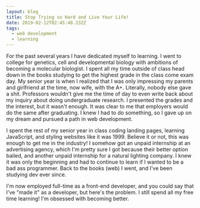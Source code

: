 ```yaml
---
layout: blog
title: Stop Trying so Hard and Live Your Life!
date: 2019-02-12T02:45:48.232Z
tags:
  - web development
  - learning
---
```

For the past several years I have dedicated myself to learning. I went to college for genetics, cell and developmental biology with ambitions of becoming a molecular biologist. I spent all my time outside of class head down in the books studying to get the highest grade in the class come exam day. My senior year is when I realized that I was only impressing my parents and girlfriend at the time, now wife, with the A+. Literally, nobody else gave a shit. Professors wouldn't give me the time of day to even write back about my inquiry about doing undergraduate research. I presented the grades and the interest, but it wasn't enough. It was clear to me that employers would do the same after graduating. I knew I had to do something, so I gave up on my dream and pursued a path in web development.

I spent the rest of my senior year in class coding landing pages, learning JavaScript, and styling websites like it was 1999. Believe it or not, this was enough to get me in the industry! I somehow got an unpaid internship at an advertising agency, which I'm pretty sure I got because their better option bailed, and another unpaid internship for a natural lighting company. I knew it was only the beginning and had to continue to learn if I wanted to be a bad ass programmer. Back to the books (web) I went, and I've been studying dev ever since.

I'm now employed full-time as a front-end developer, and you could say that I've "made it" as a developer, but here's the problem. I still spend all my free time learning! I'm obsessed with becoming better.

